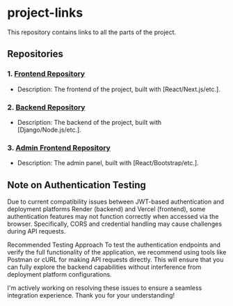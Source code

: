 # project-links

This repository contains links to all the parts of the project.

## Repositories

### 1. [Frontend Repository](https://github.com/Mayank-2/innocomm)
   - Description: The frontend of the project, built with [React/Next.js/etc.].

### 2. [Backend Repository](https://github.com/Mayank-2/Innoback)
   - Description: The backend of the project, built with [Django/Node.js/etc.].

### 3. [Admin Frontend Repository](https://github.com/Mayank-2/innoAdmin)
   - Description: The admin panel, built with [React/Bootstrap/etc.].

## Note on Authentication Testing
Due to current compatibility issues between JWT-based authentication and deployment platforms Render (backend) and Vercel (frontend), some authentication features may not function correctly when accessed via the browser. Specifically, CORS and credential handling may cause challenges during API requests.

Recommended Testing Approach
To test the authentication endpoints and verify the full functionality of the application, we recommend using tools like Postman or cURL for making API requests directly. This will ensure that you can fully explore the backend capabilities without interference from deployment platform configurations.

I'm actively working on resolving these issues to ensure a seamless integration experience. Thank you for your understanding!
